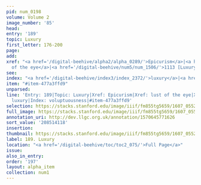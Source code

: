 ```yaml
---
pid: num_0198
volume: Volume 2
image_number: '85'
head:
entry: '189'
topic: Luxury
first_letter: 176-200
page:
add:
xref: "<a href='/digital-beehive/alpha2/alpha_0289/'>Epicurism</a>|<a href='/digital-beehive/alpha2/alpha_0308/'>lust
  of the eye</a>|<a href='/digital-beehive/num5/num_1506/'>1113 [Luxury]</a>"
see:
index: "<a href='/digital-beehive/index3/index_2372/'>luxury</a>|<a href='/digital-beehive/index5/index_4429/'>voluptuousness</a>"
item: "#item-477a3ffd9"
unparsed:
line: 'Entry: 189|Topic: Luxury|Xref: Epicurism|Xref: lust of the eye|Xref: 1113 [Luxury]|Index:
  luxury|Index: voluptuousness|#item-477a3ffd9'
selection: https://stacks.stanford.edu/image/iiif/fm855tg5659/1607_0552/297,4118,3025,412/full/0/default.jpg
full_image: https://stacks.stanford.edu/image/iiif/fm855tg5659/1607_0552/full/full/0/default.jpg
annotation_uri: http://dev.llgc.org.uk/annotation/1570645771626
sort_value: '208514118'
insertion:
thumbnail: https://stacks.stanford.edu/image/iiif/fm855tg5659/1607_0552/297,4118,600,180/250,/0/default.jpg
label: 189. Luxury
location: "<a href='/digital-beehive/toc/toc2_075/'>Full Page</a>"
issue:
also_in_entry:
order: '197'
layout: alpha_item
collection: num1
---
```

